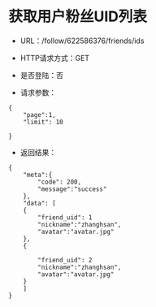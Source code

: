 # 获取用户粉丝UID列表

- URL：/follow/622586376/friends/ids

- HTTP请求方式：GET

- 是否登陆：否

- 请求参数：

```
{
    "page":1,
    "limit": 10 
      
}
```

- 返回结果：

```
{
    "meta":{
        "code": 200,
        "message":"success"
    },
    "data": [
    {
        "friend_uid": 1
        "nickname":"zhanghsan",
        "avatar":"avatar.jpg"
    },
    {
        
        "friend_uid": 2
        "nickname":"zhanghsan",
        "avatar":"avatar.jpg"
    }
    ]   
}
```